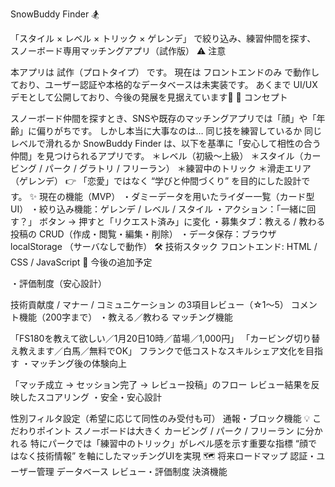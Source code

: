 SnowBuddy Finder 🏂 

「スタイル × レベル × トリック × ゲレンデ」 で絞り込み、練習仲間を探す、 スノーボード専用マッチングアプリ（試作版）
⚠️ 注意 

本アプリは 試作（プロトタイプ） です。 現在は フロントエンドのみ で動作しており、ユーザー認証や本格的なデータベースは未実装です。 あくまで UI/UXデモとして公開しており、今後の発展を見据えています🙇
🎯 コンセプト 

スノーボード仲間を探すとき、SNSや既存のマッチングアプリでは「顔」や「年齢」に偏りがちです。 しかし本当に大事なのは… 同じ技を練習しているか 同じレベルで滑れるか SnowBuddy Finder は、以下を基準に「安心して相性の合う仲間」を見つけられるアプリです。 ＊レベル（初級〜上級） ＊スタイル（カービング / パーク / グラトリ / フリーラン） ＊練習中のトリック ＊滑走エリア（ゲレンデ） 👉 「恋愛」ではなく “学びと仲間づくり” を目的にした設計です。
✨ 現在の機能（MVP）
・ダミーデータを用いたライダー一覧（カード型UI） ・絞り込み機能：ゲレンデ / レベル / スタイル ・アクション：「一緒に回す？」 ボタン → 押すと「リクエスト済み」に変化 ・募集タブ：教える / 教わる 投稿の CRUD（作成・閲覧・編集・削除） ・データ保存：ブラウザ localStorage （サーバなしで動作）
🛠 技術スタック フロントエンド: HTML / CSS / JavaScript
🔮 今後の追加予定

・評価制度（安心設計） 

技術貢献度 / マナー / コミュニケーション の3項目レビュー（☆1〜5） コメント機能（200字まで）
・教える／教わる マッチング機能 

「FS180を教えて欲しい／1月20日10時／苗場／1,000円」 「カービング切り替え教えます／白馬／無料でOK」 
フランクで低コストなスキルシェア文化を目指す
・マッチング後の体験向上 

「マッチ成立 → セッション完了 → レビュー投稿」のフロー レビュー結果を反映したスコアリング
・安全・安心設計 

性別フィルタ設定（希望に応じて同性のみ受付も可） 
通報・ブロック機能
💡 こだわりポイント
スノーボードは大きく カービング / パーク / フリーラン に分かれる 特にパークでは「練習中のトリック」がレベル感を示す重要な指標 “顔ではなく技術情報” を軸にしたマッチングUIを実現
🗺 将来ロードマップ
認証・ユーザー管理 データベース レビュー・評価制度 決済機能

